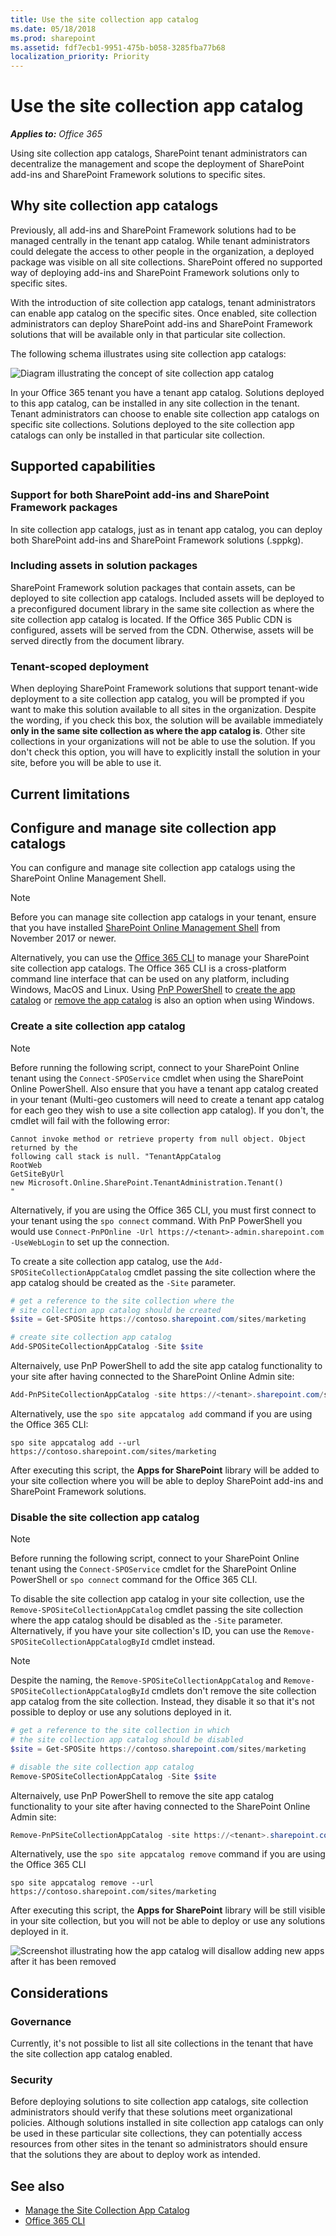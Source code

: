 ```yaml
---
title: Use the site collection app catalog
ms.date: 05/18/2018
ms.prod: sharepoint
ms.assetid: fdf7ecb1-9951-475b-b058-3285fba77b68
localization_priority: Priority
---
```


# Use the site collection app catalog

_**Applies to:** Office 365_

Using site collection app catalogs, SharePoint tenant administrators can decentralize the management and scope the deployment of SharePoint add-ins and SharePoint Framework solutions to specific sites.

## Why site collection app catalogs

Previously, all add-ins and SharePoint Framework solutions had to be managed centrally in the tenant app catalog. While tenant administrators could delegate the access to other people in the organization, a deployed package was visible on all site collections. SharePoint offered no supported way of deploying add-ins and SharePoint Framework solutions only to specific sites.

With the introduction of site collection app catalogs, tenant administrators can enable app catalog on the specific sites. Once enabled, site collection administrators can deploy SharePoint add-ins and SharePoint Framework solutions that will be available only in that particular site collection.

The following schema illustrates using site collection app catalogs:

![Diagram illustrating the concept of site collection app catalog](../images/site-collection-app-catalog-diagram.png)

In your Office 365 tenant you have a tenant app catalog. Solutions deployed to this app catalog, can be installed in any site collection in the tenant. Tenant administrators can choose to enable site collection app catalogs on specific site collections. Solutions deployed to the site collection app catalogs can only be installed in that particular site collection.

## Supported capabilities

### Support for both SharePoint add-ins and SharePoint Framework packages

In site collection app catalogs, just as in tenant app catalog, you can deploy both SharePoint add-ins and SharePoint Framework solutions (.sppkg).

### Including assets in solution packages

SharePoint Framework solution packages that contain assets, can be deployed to site collection app catalogs. Included assets will be deployed to a preconfigured document library in the same site collection as where the site collection app catalog is located. If the Office 365 Public CDN is configured, assets will be served from the CDN. Otherwise, assets will be served directly from the document library.

### Tenant-scoped deployment

When deploying SharePoint Framework solutions that support tenant-wide deployment to a site collection app catalog, you will be prompted if you want to make this solution available to all sites in the organization. Despite the wording, if you check this box, the solution will be available immediately **only in the same site collection as where the app catalog is**. Other site collections in your organizations will not be able to use the solution. If you don't check this option, you will have to explicitly install the solution in your site, before you will be able to use it.

## Current limitations

## Configure and manage site collection app catalogs

You can configure and manage site collection app catalogs using the SharePoint Online Management Shell.

> [!NOTE]
> Before you can manage site collection app catalogs in your tenant, ensure that you have installed [SharePoint Online Management Shell](https://www.microsoft.com/en-us/download/details.aspx?id=35588) from November 2017 or newer.

Alternatively, you can use the [Office 365 CLI](https://sharepoint.github.io/office365-cli?utm_source=msft_docs&utm_medium=page&utm_campaign=Use+the+site+collection+app+catalog) to manage your SharePoint site collection app catalogs. The Office 365 CLI is a cross-platform command line interface that can be used on any platform, including Windows, MacOS and Linux. Using [PnP PowerShell](https://docs.microsoft.com/en-us/powershell/sharepoint/sharepoint-pnp/sharepoint-pnp-cmdlets?view=sharepoint-ps) to [create the app catalog](https://docs.microsoft.com/en-us/powershell/module/sharepoint-pnp/add-pnpsitecollectionappcatalog?view=sharepoint-ps) or [remove the app catalog](https://docs.microsoft.com/en-us/powershell/module/sharepoint-pnp/remove-pnpsitecollectionappcatalog?view=sharepoint-ps) is also an option when using Windows.

### Create a site collection app catalog

> [!NOTE]
> Before running the following script, connect to your SharePoint Online tenant using the `Connect-SPOService` cmdlet when using the SharePoint Online PowerShell. Also ensure that you have a tenant app catalog created in your tenant (Multi-geo customers will need to create a tenant app catalog for each geo they wish to use a site collection app catalog). If you don't, the cmdlet will fail with the following error:
> ```text
> Cannot invoke method or retrieve property from null object. Object returned by the
> following call stack is null. "TenantAppCatalog
> RootWeb
> GetSiteByUrl
> new Microsoft.Online.SharePoint.TenantAdministration.Tenant()
> "
> ```
>
> Alternatively, if you are using the Office 365 CLI, you must first connect to your tenant using the `spo connect` command. With PnP PowerShell you would use `Connect-PnPOnline -Url https://<tenant>-admin.sharepoint.com -UseWebLogin` to set up the connection.

To create a site collection app catalog, use the `Add-SPOSiteCollectionAppCatalog` cmdlet passing the site collection where the app catalog should be created as the `-Site` parameter.

```powershell
# get a reference to the site collection where the
# site collection app catalog should be created
$site = Get-SPOSite https://contoso.sharepoint.com/sites/marketing

# create site collection app catalog
Add-SPOSiteCollectionAppCatalog -Site $site
```

Alternaively, use PnP PowerShell to add the site app catalog functionality to your site after having connected to the SharePoint Online Admin site:

```powershell
Add-PnPSiteCollectionAppCatalog -site https://<tenant>.sharepoint.com/sites/<sitename>
```

Alternatively, use the `spo site appcatalog add` command if you are using the Office 365 CLI:

```shell
spo site appcatalog add --url https://contoso.sharepoint.com/sites/marketing
```

After executing this script, the **Apps for SharePoint** library will be added to your site collection where you will be able to deploy SharePoint add-ins and SharePoint Framework solutions.

### Disable the site collection app catalog

> [!NOTE]
> Before running the following script, connect to your SharePoint Online tenant using the `Connect-SPOService` cmdlet for the SharePoint Online PowerShell or `spo connect` command for the Office 365 CLI.

To disable the site collection app catalog in your site collection, use the `Remove-SPOSiteCollectionAppCatalog` cmdlet passing the site collection where the app catalog should be disabled as the `-Site` parameter. Alternatively, if you have your site collection's ID, you can use the `Remove-SPOSiteCollectionAppCatalogById` cmdlet instead.

> [!NOTE]
> Despite the naming, the `Remove-SPOSiteCollectionAppCatalog` and `Remove-SPOSiteCollectionAppCatalogById` cmdlets don't remove the site collection app catalog from the site collection. Instead, they disable it so that it's not possible to deploy or use any solutions deployed in it.

```powershell
# get a reference to the site collection in which
# the site collection app catalog should be disabled
$site = Get-SPOSite https://contoso.sharepoint.com/sites/marketing

# disable the site collection app catalog
Remove-SPOSiteCollectionAppCatalog -Site $site
```

Alternaively, use PnP PowerShell to remove the site app catalog functionality to your site after having connected to the SharePoint Online Admin site:

```powershell
Remove-PnPSiteCollectionAppCatalog -site https://<tenant>.sharepoint.com/sites/<sitename>
```

Alternatively, use the `spo site appcatalog remove` command if you are using the Office 365 CLI

```shell
spo site appcatalog remove --url https://contoso.sharepoint.com/sites/marketing
```

After executing this script, the **Apps for SharePoint** library will be still visible in your site collection, but you will not be able to deploy or use any solutions deployed in it.

![Screenshot illustrating how the app catalog will disallow adding new apps after it has been removed](../images/site-collection-app-catalog-disabled.png)

## Considerations

### Governance

Currently, it's not possible to list all site collections in the tenant that have the site collection app catalog enabled.

### Security

Before deploying solutions to site collection app catalogs, site collection administrators should verify that these solutions meet organizational policies. Although solutions installed in site collection app catalogs can only be used in these particular site collections, they can potentially access resources from other sites in the tenant so administrators should ensure that the solutions they are about to deploy work as intended.

## See also

- [Manage the Site Collection App Catalog](https://support.office.com/en-us/article/Manage-the-Site-Collection-App-Catalog-928b9b61-a9de-4563-a7d1-6231aa9d4d19)
- [Office 365 CLI](https://sharepoint.github.io/office365-cli?utm_source=msft_docs&utm_medium=page&utm_campaign=Use+the+site+collection+app+catalog)

